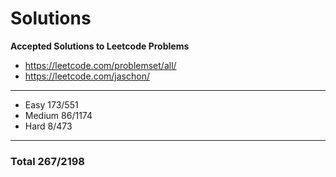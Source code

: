 # Solutions
**Accepted Solutions to Leetcode Problems**

- https://leetcode.com/problemset/all/
- https://leetcode.com/jaschon/
---
- Easy 173/551
- Medium 86/1174
- Hard 8/473

---
### Total 267/2198
